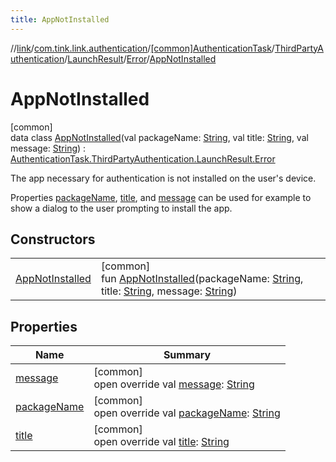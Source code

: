 ```yaml
---
title: AppNotInstalled
---
```

//[link](../../../../../../../index.html)/[com.tink.link.authentication](../../../../../index.html)/[[common]AuthenticationTask](../../../../index.html)/[ThirdPartyAuthentication](../../../index.html)/[LaunchResult](../../index.html)/[Error](../index.html)/[AppNotInstalled](index.html)



# AppNotInstalled



[common]\
data class [AppNotInstalled](index.html)(val packageName: [String](https://kotlinlang.org/api/latest/jvm/stdlib/kotlin/-string/index.html), val title: [String](https://kotlinlang.org/api/latest/jvm/stdlib/kotlin/-string/index.html), val message: [String](https://kotlinlang.org/api/latest/jvm/stdlib/kotlin/-string/index.html)) : [AuthenticationTask.ThirdPartyAuthentication.LaunchResult.Error](../index.html)

The app necessary for authentication is not installed on the user's device.



Properties [packageName](package-name.html), [title](title.html), and [message](message.html) can be used for example to show a dialog to the user prompting to install the app.



## Constructors


| | |
|---|---|
| [AppNotInstalled](-app-not-installed.html) | [common]<br>fun [AppNotInstalled](-app-not-installed.html)(packageName: [String](https://kotlinlang.org/api/latest/jvm/stdlib/kotlin/-string/index.html), title: [String](https://kotlinlang.org/api/latest/jvm/stdlib/kotlin/-string/index.html), message: [String](https://kotlinlang.org/api/latest/jvm/stdlib/kotlin/-string/index.html)) |


## Properties


| Name | Summary |
|---|---|
| [message](message.html) | [common]<br>open override val [message](message.html): [String](https://kotlinlang.org/api/latest/jvm/stdlib/kotlin/-string/index.html) |
| [packageName](package-name.html) | [common]<br>open override val [packageName](package-name.html): [String](https://kotlinlang.org/api/latest/jvm/stdlib/kotlin/-string/index.html) |
| [title](title.html) | [common]<br>open override val [title](title.html): [String](https://kotlinlang.org/api/latest/jvm/stdlib/kotlin/-string/index.html) |

